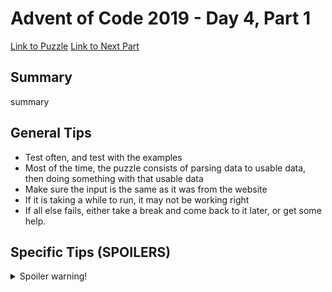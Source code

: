 # Advent of Code 2019 - Day 4, Part 1

[Link to Puzzle](https://adventofcode.com/2019/day/4)
[Link to Next Part](https://github.com/CodingAP/unofficial-aoc-syllabus/blob/main/years/2019/day4/part2.md)

## Summary
summary

## General Tips
- Test often, and test with the examples
- Most of the time, the puzzle consists of parsing data to usable data, then doing something with that usable data
- Make sure the input is the same as it was from the website
- If it is taking a while to run, it may not be working right
- If all else fails, either take a break and come back to it later, or get some help.

## Specific Tips (SPOILERS)
<details> <summary>Spoiler warning!</summary>

specific tips

</details>